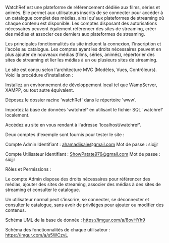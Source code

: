 WatchRef est une plateforme de référencement dédiée aux films, séries et animés. Elle permet aux utilisateurs inscrits de se connecter pour accéder à un catalogue complet des médias, ainsi qu'aux plateformes de streaming où chaque contenu est disponible. Les comptes disposant des autorisations nécessaires peuvent également référencer des sites de streaming, créer des médias et associer ces derniers aux plateformes de streaming.

Les principales fonctionnalités du site incluent la connexion, l'inscription et l'accès au catalogue. Les comptes ayant les droits nécessaires peuvent en plus ajouter de nouveaux médias (films, séries, animés), répertorier des sites de streaming et lier les médias à un ou plusieurs sites de streaming.

Le site est conçu selon l'architecture MVC (Modèles, Vues, Contrôleurs). Voici la procédure d'installation :

Installez un environnement de développement local tel que WampServer, XAMPP, ou tout autre équivalent.

Déposez le dossier racine 'watchRef' dans le répertoire 'www'.

Importez la base de données 'watchref' en utilisant le fichier SQL 'watchref' localement.

Accédez au site en vous rendant à l'adresse 'localhost/watchref'.

Deux comptes d'exemple sont fournis pour tester le site :

Compte Admin
Identifiant : ahamadiisaie@gmail.com
Mot de passe : siojjr

Compte Utilisateur
Identifiant : ShowPatate976@gmail.com
Mot de passe : siojjr

Rôles et Permissions :

Le compte Admin dispose des droits nécessaires pour référencer des médias, ajouter des sites de streaming, associer des médias à des sites de streaming et consulter le catalogue.

Un utilisateur normal peut s'inscrire, se connecter, se déconnecter et consulter le catalogue, sans avoir de privilèges pour ajouter ou modifier des contenus.

Schéma UML de la base de donnée : https://imgur.com/a/8ovHYh9

Schéma des fonctionnalités de chaque utilisateur : https://imgur.com/a/s5WCzvL
